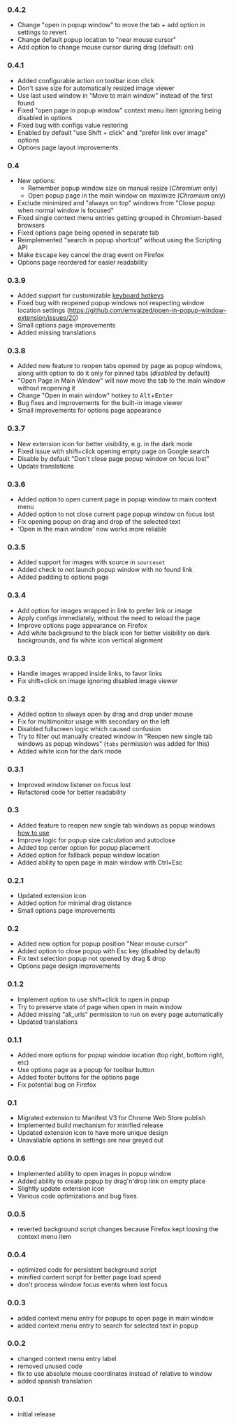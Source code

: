 ### 0.4.2
- Change "open in popup window" to move the tab + add option in settings to revert
- Change default popup location to "near mouse cursor"
- Add option to change mouse cursor during drag (default: on)

### 0.4.1
- Added configurable action on toolbar icon click
- Don't save size for automatically resized image viewer
- Use last used window in "Move to main window" instead of the first found
- Fixed "open page in popup window" context menu item ignoring being disabled in options
- Fixed bug with configs value restoring
- Enabled by default "use Shift + click" and "prefer link over image" options
- Options page layout improvements

### 0.4
- New options:
  - Remember popup window size on manual resize (_Chromium_ only)
  - Open popup page in the main window on maximize (_Chromium_ only)
- Exclude minimized and "always on top" windows from "Close popup when normal window is focused"
- Fixed single context menu entries getting grouped in Chromium-based browsers
- Fixed options page being opened in separate tab
- Reimplemented "search in popup shortcut" without using the Scripting API
- Make <kbd>Escape</kbd> key cancel the drag event on Firefox
- Options page reordered for easier readability

### 0.3.9
- Added support for customizable [keyboard hotkeys](https://github.com/emvaized/open-in-popup-window-extension?tab=readme-ov-file#what-keyboard-hotkeys-are-available)
- Fixed bug with reopened popup windows not respecting window location settings (https://github.com/emvaized/open-in-popup-window-extension/issues/20)
- Small options page improvements
- Added missing translations

### 0.3.8
- Added new feature to reopen tabs opened by page as popup windows, along with option to do it only for pinned tabs (_disabled_ by default)
- "Open Page in Main Window" will now move the tab to the main window without reopening it
- Change "Open in main window" hotkey to <kbd>Alt</kbd>+<kbd>Enter</kbd>
- Bug fixes and improvements for the built-in image viewer
- Small improvements for options page appearance

### 0.3.7
- New extension icon for better visibility, e.g. in the dark mode
- Fixed issue with shift+click opening empty page on Google search
- Disable by default "Don't close page popup window on focus lost"
- Update translations

### 0.3.6
- Added option to open current page in popup window to main context menu
- Added option to not close current page popup window on focus lost
- Fix opening popup on drag and drop of the selected text
- 'Open in the main window' now works more reliable

### 0.3.5
- Added support for images with source in `sourceset`
- Added check to not launch popup window with no found link
- Added padding to options page

### 0.3.4
- Add option for images wrapped in link to prefer link or image
- Apply configs immediately, without the need to reload the page
- Improve options page appearance on Firefox
- Add white background to the black icon for better visibility on dark backgrounds, and fix white icon vertical alignment

### 0.3.3
- Handle images wrapped inside links, to favor links
- Fix shift+click on image ignoring disabled image viewer

### 0.3.2
- Added option to always open by drag and drop under mouse
- Fix for multimonitor usage with secondary on the left
- Disabled fullscreen logic which caused confusion
- Try to filter out manually created window in "Reopen new single tab windows as popup windows" (`tabs` permission was added for this)
- Added white icon for the dark mode

### 0.3.1
- Improved window listener on focus lost
- Refactored code for better readability

### 0.3
- Added feature to reopen new single tab windows as popup windows [how to use](./README.md#how-to-use-the-new-feature-reopen-new-single-tab-windows-as-popup-windows)
- Improve logic for popup size calculation and autoclose
- Added top center option for popup placement
- Added option for fallback popup window location
- Added ability to open page in main window with Ctrl+Esc

### 0.2.1
- Updated extension icon
- Added option for minimal drag distance
- Small options page improvements

### 0.2
- Added new option for popup position "Near mouse cursor"
- Added option to close popup with Esc key (disabled by default)
- Fix text selection popup not opened by drag & drop
- Options page design improvements

### 0.1.2
- Implement option to use shift+click to open in popup
- Try to preserve state of page when open in main window
- Added missing "all_urls" permission to run on every page automatically
- Updated translations

### 0.1.1
- Added more options for popup window location (top right, bottom right, etc)
- Use options page as a popup for toolbar button
- Added footer buttons for the options page
- Fix potential bug on Firefox

### 0.1
- Migrated extension to Manifest V3 for Chrome Web Store publish
- Implemented build mechanism for minified release
- Updated extension icon to have more unique design
- Unavailable options in settings are now greyed out

### 0.0.6
- Implemented ability to open images in popup window
- Added ability to create popup by drag'n'drop link on empty place
- Slightly update extension icon
- Various code optimizations and bug fixes

### 0.0.5
- reverted background script changes because Firefox kept loosing the context menu item

### 0.0.4
- optimized code for persistent background script
- minified content script for better page load speed
- don't process window focus events when lost focus

### 0.0.3
- added context menu entry for popups to open page in main window
- added context menu entry to search for selected text in popup

### 0.0.2
- changed context menu entry label
- removed unused code
- fix to use absolute mouse coordinates instead of relative to window
- added spanish translation

### 0.0.1
- initial release